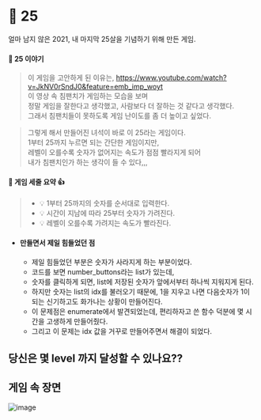 # :star2: 25
 얼마 남지 않은 2021, 내 마지막 25살을 기념하기 위해 만든 게임.  

#### :small_orange_diamond: 25 이야기 
> 이 게임을 고안하게 된 이유는,
> https://www.youtube.com/watch?v=JkNV0rSndJ0&feature=emb_imp_woyt  
> 이 영상 속 침팬치가 게임하는 모습을 보며  
> 정말 게임을 잘한다고 생각했고, 사람보다 더 잘하는 것 같다고 생각했다.  
> 그래서 침팬치들이 못하도록 게임 난이도를 좀 더 높이고 싶었다.  

>그렇게 해서 만들어진 녀석이 바로 이 25라는 게임이다.  
>1부터 25까지 누르면 되는 간단한 게임이지만,  
>레벨이 오를수록 숫자가 없어지는 속도가 점점 빨라지게 되어  
>내가 침팬치인가 하는 생각이 들 수 있다,,,  


#### :small_orange_diamond: 게임 세줄 요약 :+1:
> - 💡 1부터 25까지의 숫자를 순서대로 입력한다.
> - 💡 시간이 지남에 따라 25부터 숫자가 가려진다.
> - 💡 레벨이 오를수록 가려지는 속도가 빨라진다.   
   
     

  * #### 만들면서 제일 힘들었던 점
       * 제일 힘들었던 부분은 숫자가 사라지게 하는 부분이었다.  
       * 코드를 보면 number_buttons라는 list가 있는데,  
       * 숫자를 클릭하게 되면, list에 저장된 숫자가 앞에서부터 하나씩 지워지게 된다.  
       * 하지만 숫자는 list의 idx를 불러오기 때문에, 1을 지우고 나면 다음숫자가 1이 되는 신기하고도 화가나는 상황이 만들어진다.  
       * 이 문제점은 enumerate에서 발견되었는데, 편리하자고 쓴 함수 덕분에 몇 시간을 고생하게 만들어줬다.   
       * 그리고 이 문제는 idx 값을 거꾸로 만들어주면서 해결이 되었다.    
       

## 당신은 몇 level 까지 달성할 수 있나요??  
  
    

## 게임 속 장면
![image](https://user-images.githubusercontent.com/76839243/146950079-a76d693a-65e7-4899-b2c2-a136f4e5a557.png)


